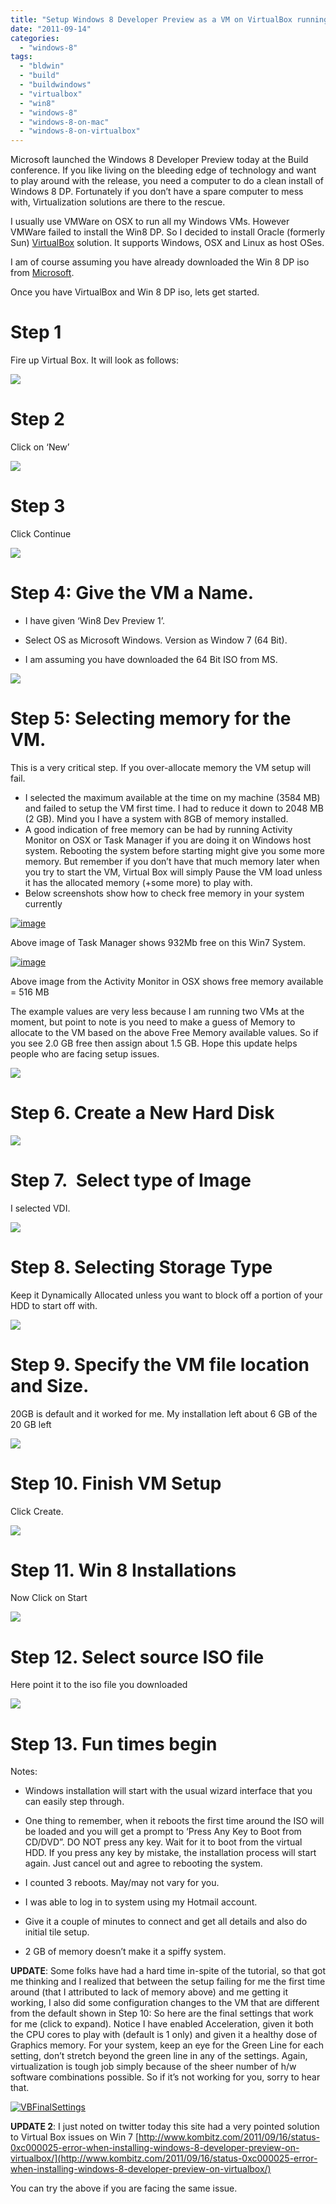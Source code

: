 ```yaml
---
title: "Setup Windows 8 Developer Preview as a VM on VirtualBox running on OSX 10.6 (Snow Leopard)"
date: "2011-09-14"
categories: 
  - "windows-8"
tags: 
  - "bldwin"
  - "build"
  - "buildwindows"
  - "virtualbox"
  - "win8"
  - "windows-8"
  - "windows-8-on-mac"
  - "windows-8-on-virtualbox"
---
```


Microsoft launched the Windows 8 Developer Preview today at the Build conference. If you like living on the bleeding edge of technology and want to play around with the release, you need a computer to do a clean install of Windows 8 DP. Fortunately if you don’t have a spare computer to mess with, Virtualization solutions are there to the rescue.

I usually use VMWare on OSX to run all my Windows VMs. However VMWare failed to install the Win8 DP. So I decided to install Oracle (formerly Sun) [VirtualBox](http://www.virtualbox.org/wiki/Downloads "VirtualBox downloads") solution. It supports Windows, OSX and Linux as host OSes.

I am of course assuming you have already downloaded the Win 8 DP iso from [Microsoft](http://msdn.microsoft.com/en-us/windows/apps/br229516 "Windows 8 Developer Preview Download Site").

Once you have VirtualBox and Win 8 DP iso, lets get started.

# Step 1

Fire up Virtual Box. It will look as follows:

[![](images/image002.png)](http://sumitmaitra.files.wordpress.com/2011/09/image002.png)

# Step 2

Click on ‘New’

![](images/image004.png)

# Step 3

Click Continue

![](images/image006.png)

# Step 4: Give the VM a Name.

- I have given ‘Win8 Dev Preview 1’.
    
- Select OS as Microsoft Windows. Version as Window 7 (64 Bit).
    
- I am assuming you have downloaded the 64 Bit ISO from MS.
    

![](images/image008.png)

# Step 5: Selecting memory for the VM.

This is a very critical step. If you over-allocate memory the VM setup will fail.

- I selected the maximum available at the time on my machine (3584 MB) and failed to setup the VM first time. I had to reduce it down to 2048 MB (2 GB). Mind you I have a system with 8GB of memory installed.
- A good indication of free memory can be had by running Activity Monitor on OSX or Task Manager if you are doing it on Windows host system. Rebooting the system before starting might give you some more memory. But remember if you don’t have that much memory later when you try to start the VM, Virtual Box will simply Pause the VM load unless it has the allocated memory (+some more) to play with.
- Below screenshots show how to check free memory in your system currently

[![image](images/image_thumb.png "image")](http://sumitmaitra.files.wordpress.com/2011/09/image.png)

Above image of Task Manager shows 932Mb free on this Win7 System.

[![image](images/image_thumb1.png "image")](http://sumitmaitra.files.wordpress.com/2011/09/image1.png)

Above image from the Activity Monitor in OSX shows free memory available = 516 MB

The example values are very less because I am running two VMs at the moment, but point to note is you need to make a guess of Memory to allocate to the VM based on the above Free Memory available values. So if you see 2.0 GB free then assign about 1.5 GB. Hope this update helps people who are facing setup issues.

![](images/image010.png)

# Step 6. Create a New Hard Disk

![](images/image012.png)

# Step 7.  Select type of Image

I selected VDI.

![](images/image014.png)

# Step 8. Selecting Storage Type

Keep it Dynamically Allocated unless you want to block off a portion of your HDD to start off with.

![](images/image016.png)

# Step 9. Specify the VM file location and Size.

20GB is default and it worked for me. My installation left about 6 GB of the 20 GB left

![](images/image018.png)

# Step 10. Finish VM Setup

Click Create.

![](images/image020.png)

# Step 11. Win 8 Installations

Now Click on Start

![](images/image022.png)

# Step 12. Select source ISO file

Here point it to the iso file you downloaded

![](images/image024.png)

# Step 13. Fun times begin

Notes:

- Windows installation will start with the usual wizard interface that you can easily step through.
    
- One thing to remember, when it reboots the first time around the ISO will be loaded and you will get a prompt to ‘Press Any Key to Boot from CD/DVD”. DO NOT press any key. Wait for it to boot from the virtual HDD. If you press any key by mistake, the installation process will start again. Just cancel out and agree to rebooting the system.
    
- I counted 3 reboots. May/may not vary for you.
    
- I was able to log in to system using my Hotmail account.
    
- Give it a couple of minutes to connect and get all details and also do initial tile setup.
    
- 2 GB of memory doesn’t make it a spiffy system.
    

**UPDATE**: Some folks have had a hard time in-spite of the tutorial, so that got me thinking and I realized that between the setup failing for me the first time around (that I attributed to lack of memory above) and me getting it working, I also did some configuration changes to the VM that are different from the default shown in Step 10: So here are the final settings that work for me (click to expand). Notice I have enabled Acceleration, given it both the CPU cores to play with (default is 1 only) and given it a healthy dose of Graphics memory. For your system, keep an eye for the Green Line for each setting, don’t stretch beyond the green line in any of the settings. Again, virtualization is tough job simply because of the sheer number of h/w software combinations possible. So if it’s not working for you, sorry to hear that.

[![VBFinalSettings](images/vbfinalsettings_thumb.png "VBFinalSettings")](http://sumitmaitra.files.wordpress.com/2011/09/vbfinalsettings.png)

**UPDATE 2**: I just noted on twitter today this site had a very pointed solution to Virtual Box issues on Win 7 [http://www.kombitz.com/2011/09/16/status-0xc000025-error-when-installing-windows-8-developer-preview-on-virtualbox/](http://www.kombitz.com/2011/09/16/status-0xc000025-error-when-installing-windows-8-developer-preview-on-virtualbox/)

You can try the above if you are facing the same issue.

